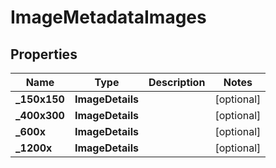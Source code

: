 

# ImageMetadataImages


## Properties

| Name | Type | Description | Notes |
|------------ | ------------- | ------------- | -------------|
|**_150x150** | **ImageDetails** |  |  [optional] |
|**_400x300** | **ImageDetails** |  |  [optional] |
|**_600x** | **ImageDetails** |  |  [optional] |
|**_1200x** | **ImageDetails** |  |  [optional] |



